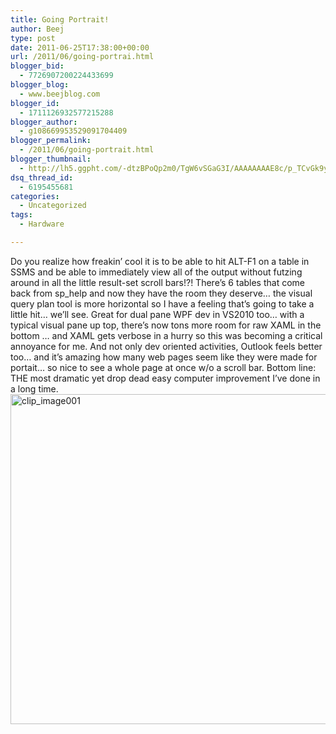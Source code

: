 ```yaml
---
title: Going Portrait!
author: Beej
type: post
date: 2011-06-25T17:38:00+00:00
url: /2011/06/going-portrai.html
blogger_bid:
  - 7726907200224433699
blogger_blog:
  - www.beejblog.com
blogger_id:
  - 1711126932577215288
blogger_author:
  - g108669953529091704409
blogger_permalink:
  - /2011/06/going-portrait.html
blogger_thumbnail:
  - http://lh5.ggpht.com/-dtzBPoQp2m0/TgW6vSGaG3I/AAAAAAAAE8c/p_TCvGk9ybw/clip_image001_thumb%25255B3%25255D.jpg?imgmax=800
dsq_thread_id:
  - 6195455681
categories:
  - Uncategorized
tags:
  - Hardware

---
```

Do you realize how freakin’ cool it is to be able to hit ALT-F1 on a table in SSMS and be able to immediately view all of the output without futzing around in all the little result-set scroll bars!?! There’s 6 tables that come back from sp_help and now they have the room they deserve… the visual query plan tool is more horizontal so I have a feeling that’s going to take a little hit… we’ll see. Great for dual pane WPF dev in VS2010 too… with a typical visual pane up top, there’s now tons more room for raw XAML in the bottom … and XAML gets verbose in a hurry so this was becoming a critical annoyance for me. And not only dev oriented activities, Outlook feels better too… and it’s amazing how many web pages seem like they were made for portait… so nice to see a whole page at once w/o a scroll bar. Bottom line: THE most dramatic yet drop dead easy computer improvement I’ve done in a long time. [<img style="background-image: none; border-right-width: 0px; padding-left: 0px; padding-right: 0px; display: inline; border-top-width: 0px; border-bottom-width: 0px; border-left-width: 0px; padding-top: 0px" title="clip_image001" border="0" alt="clip_image001" src="http://lh5.ggpht.com/-dtzBPoQp2m0/TgW6vSGaG3I/AAAAAAAAE8c/p_TCvGk9ybw/clip_image001_thumb%25255B3%25255D.jpg?imgmax=800" width="685" height="528" />][1]

 [1]: http://lh6.ggpht.com/-386Laxuq5fc/TgW6uvMmjoI/AAAAAAAAE8Y/kW-0tlMUutI/s1600-h/clip_image001%25255B6%25255D.jpg